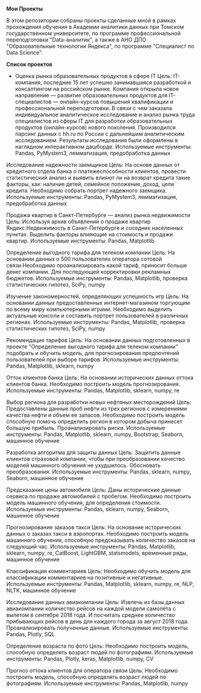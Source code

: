 **Мои Проекты**

В этом репозитории собраны проекты сделанные мной в рамках прохождения обучения в Академии аналитики данных при Томском государственном университете, по программе профессиональной переподготовки "Data-аналитик", а также в АНО ДПО "Образовательные технологии Яндекса", по программе "Специалист по Data Science".

**Список проектов**

- Оценка рынка образовательных продуктов в сфере IT
Цель:
IT-компания, последние 15 лет успешно занимавшаяся разработкой и консалтингом на российском рынке. Компания открыла новое направление — развитие образовательных продуктов для IT-специалистов — онлайн-курсов повышения квалификации и профессиональной переподготовки. В связи с чем заказала индивидуальное аналитическое исследование и анализ рынка труда специалистов из сферы IT для разработки образовательных продуктов (онлайн-курсов) нового поколения. Производился парсинг данных с hh.ru по России с дальнейшим аналитическим исследованием. Результаты исследования были оформлены в наглядном интерактивном дашборде.
Используемые инструменты:
Pandas, PyMystem3, лемматизация, предобработка данных




Исследование надежности заемщиков
Цель:
На основе данных от кредитного отдела банка о платежеспособности клиентов, провести статистический анализ и выявить влияют ли на возврат кредита такие факторы, как: наличие детей, семейное положение, доход, цели кредита. Необходимо собрать портрет надежного заемщика.
Используемые инструменты:
Pandas, PyMystem3, лемматизация, предобработка данных

Продажа квартир в Санкт-Петербурге — анализ рынка недвижимости
Цель:
Используя архив объявлений о продаже квартир Яндекс.Недвижимость в Санкт-Петербурге и соседних населенных пунктах. Выделить факторы влияющие на стоимость и продажи квартир.
Используемые инструменты:
Pandas, Matplotlib

Определение выгодного тарифа для телеком компании
Цель:
На основании данных о 500 пользователях оператора сотовой связи.Необходимо проанализировать какой тариф, приносит больше денег компании. Для последующей корректировки рекламных бюджетов.
Используемые инструменты:
Pandas, Matplotlib, проверка статистических гипотез, SciPy, numpy

Изучение закономерностей, определяющих успешность игр
Цель:
На основании данных предоставленных интернет-магазином торгующим по всему миру компьютерными играми. Необходимо выделить актуальные консоли и составить портрет пользователей в различных регионах.
Используемые инструменты:
Pandas, Matplotlib, проверка статистических гипотез, SciPy, numpy

Рекомендация тарифов
Цель:
На основании данных подготовленных в проекте "Определение выгодного тарифа для телеком компании" подобрать и обучить модель, для прогнозирования предпочтений пользователей при выборе тарифов.
Используемые инструменты:
Pandas, Matplotlib, sklearn, numpy

Отток клиентов банка
Цель:
На основании исторических данных оттока клиентов банка. Необходимо построить модель прогнозирования.
Используемые инструменты:
Pandas, Matplotlib, sklearn, numpy, re

Выбор региона для разработки новых нефтяных месторождений
Цель:
Предоставлены данные проб нефти из трех регионов с измерениями качества нефти и объем ее запасов.
Необходимо построить модель способную помочь определить регион в котором добыча принесет большую прибыль.
Проанализировать риски.
Используемые инструменты:
Pandas, Matplotlib, sklearn, numpy, Bootstrap, Seaborn, машинное обучение

Разработка алгоритма для защиты данных
Цель:
Защитить данные клиентов страховой компании, чтобы при преобразовании качество моделей машинного обучения не ухудшилось. Обосновать преобразования.
Используемые инструменты:
Pandas, sklearn, numpy, Seaborn, машинное обучение

Предсказание цены автомобиля
Цель:
Даны исторические данные сервиса по продаже автомобилей с пробегом.
Необходимо построить модель машинного обучения, для определения стоимости.
Используемые инструменты:
Pandas, sklearn, numpy, Seaborn, машинное обучение

Прогнозирование заказов такси
Цель:
На основание исторических данных о заказах такси в аэропортах.
Необходимо построить модель машинного обучения, способную предсказывать количество заказов на следующий час.
Используемые инструменты:
Pandas, Matplotlib, sklearn, numpy, re, CatBoost, LightGBM, statsmodels, временные ряды, машинное обучение

Классификация комментариев
Цель:
Необходимо обучить модель для классификации комментариев на позитивные и негативные.
Используемые инструменты:
Pandas, Matplotlib, sklearn, numpy, re, NLP, NLTK, машинное обучение

Исследование данных авиакомпании
Цель:
Извлечь из базы данных авиакомпании количество рейсов на каждой модели самолёта с вылетом в сентябре 2018 года. И посчитать среднее количество прибывающих рейсов в день для каждого города за август 2018 года. Проанализировать полученные данные.
Используемые инструменты:
Pandas, Plotly, SQL

Определение возраста по фото
Цель:
Необходимо построить модель, способную определять возраст людей по фотографиям.
Используемые инструменты:
Pandas, Plotly, keras, Matplotlib, numpy, CV

Прогноз оттока клиентов для оператора связи
Цель:
Необходимо построить модель, способную определять возраст людей по фотографиям.
Используемые инструменты:
Pandas, Matplotlib, numpy
